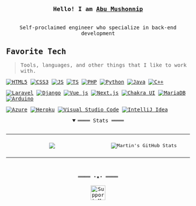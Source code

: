 <h3 align="center"><samp>Hello! I am <b><a rel="nofollow noopener noreferrer" target="_blank" href="https://mushonnip.tech">Abu Mushonnip</a></b></samp></h3>
<p align="center"><br>
  <samp>
    Self-proclaimed engineer who specialize in back-end development
    <br>
  </samp>
</p>
  <samp>
<h2 align="left" id="macropower-tech">Favorite Tech</h2>

> Tools, languages, and other things that I like to work with.


[![HTML5](https://img.shields.io/badge/HTML5-E34F26?style=flat&logo=html5&logoColor=white)](https://html.spec.whatwg.org/multipage/)
[![CSS3](https://img.shields.io/badge/CSS3-1572B6?style=flat&logo=css3&logoColor=white)](https://www.w3.org/Style/CSS/specs.en.html)
[![JS](https://img.shields.io/badge/JavaScript-f7df1e?style=flat&logo=javascript&logoColor=white)](https://standardjs.com/)
[![TS](https://img.shields.io/badge/TypeScript-3178c6?style=flat&logo=typescript&logoColor=white)](https://www.typescriptlang.org/)
[![PHP](https://img.shields.io/badge/PHP-777BB4?style=flat&logo=php&logoColor=white)](https://www.php.net/)
[![Python](https://img.shields.io/badge/Python-3776AB?style=flat&logo=python&logoColor=white)](https://www.python.org/)
[![Java](https://img.shields.io/badge/Java-ED8B00?style=flat&logo=java&logoColor=white)](https://openjdk.java.net/)
[![C++](https://img.shields.io/badge/C%2B%2B-00599C?style=flat&logo=c%2B%2B&logoColor=white)](https://gcc.gnu.org/)


[![Laravel](https://img.shields.io/badge/Laravel-FF2D20?style=flat&logo=laravel&logoColor=white)](https://laravel.com/)
[![Django](https://img.shields.io/badge/Django-0C4B33?style=flat&logo=django&logoColor=white)](https://djangoproject.com/)
[![Vue js](https://img.shields.io/badge/Vue.js-4FC08D?style=flat&logo=vuedotjs&logoColor=white)](https://vuejs.org/)
[![Next.js](https://img.shields.io/badge/Next.js-003545?style=flat&logo=next.js&logoColor=white)](https://nextjs.org/)
[![Chakra UI](https://img.shields.io/badge/Chakra%20UI-009688?style=flat&logo=chakraui&logoColor=white)](https://research.google.com/colaboratory/)
[![MariaDB](https://img.shields.io/badge/MariaDB-003545?style=flat&logo=mariadb&logoColor=white)](https://mariadb.org/)
[![Arduino](https://img.shields.io/badge/Arduino-005c5f?style=flat&logo=arduino&logoColor=white)](https://arduino.cc/)



[![Azure](https://img.shields.io/badge/Microsoft%20Azure-0089D6?style=flat&logo=microsoft-azure&logoColor=white)](https://azure.microsoft.com/en-us/)
[![Heroku](https://img.shields.io/badge/Heroku-430098?style=flat&logo=heroku&logoColor=white)](https://www.heroku.com/)
[![Visual Studio Code](https://img.shields.io/badge/Visual_Studio_Code-0078D4?style=flat&logo=visual%20studio%20code&logoColor=white)](https://code.visualstudio.com/)
[![IntelliJ Idea](https://img.shields.io/badge/IntelliJ%20IDEA-343434?style=flat&logo=intellij%20idea&logoColor=white)](https://www.jetbrains.com/idea/)


<details open align="center">
   <summary>════ Stats ════</summary>
     <br>
     <table>
   <td width="40%" valign="top">
    <p align="center">
       <img align="center" style="margin:0.5rem" src="https://github-readme-stats.vercel.app/api/top-langs/?username=mushonnip&hide=html,css&title_color=ffffff&text_color=c9cacc&icon_color=4AB197&bg_color=1A2B34" />
    </p>
   </td>
   <td width="40%" valign="top">
     <p align="center">
        <img align="center" style="margin:0.5rem" src="https://github-readme-stats.vercel.app/api?username=mushonnip&show_icons=true&line_height=27&count_private=true&title_color=ffffff&text_color=c9cacc&icon_color=4AB097&bg_color=1A2B34" alt="Martin's GitHub Stats" />
     </p>
  </td>
</table>

  </samp>
  </p>
</details>
<br>
<samp>
  <p align="center">
    ════ ⋆★⋆ ════<br><br>
    <a href="https://trakteer.id/mushonnip/tip" target="_blank"><img id="wse-buttons-preview" src="https://cdn.trakteer.id/images/embed/trbtn-blue-6.png" style="border:0px;height:40px;" alt="Support Me" height="40"></a>
  </p>
</samp>
